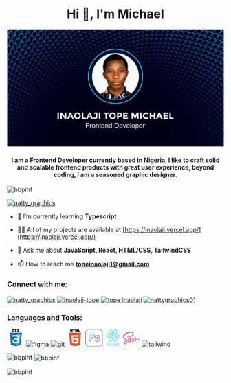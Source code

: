 <h1 align="center">Hi 👋, I'm Michael</h1>
<img src="natty-cover-photo.jpg"/>
<h4 align="center">I am a Frontend Developer currently based in Nigeria, I like to craft solid and scalable frontend products with great user experience, beyond coding, I am a seasoned graphic designer.</h4>

<p align="left"> <img src="https://komarev.com/ghpvc/?username=bbpihf&label=Profile%20views&color=0e75b6&style=flat" alt="bbpihf" /> </p>

<p align="left"> <a href="https://twitter.com/natty_graphics" target="blank"><img src="https://img.shields.io/twitter/follow/natty_graphics?logo=twitter&style=for-the-badge" alt="natty_graphics" /></a> </p>

- 🌱 I’m currently learning **Typescript**

- 👨‍💻 All of my projects are available at [https://inaolaji.vercel.app/](https://inaolaji.vercel.app/)

- 💬 Ask me about **JavaScript, React, HTML/CSS, TailwindCSS**

- 📫 How to reach me **topeinaolaji1@gmail.com**

<h3 align="left">Connect with me:</h3>
<p align="left">
<a href="https://twitter.com/natty_graphics" target="blank"><img align="center" src="https://raw.githubusercontent.com/rahuldkjain/github-profile-readme-generator/master/src/images/icons/Social/twitter.svg" alt="natty_graphics" height="30" width="40" /></a>
<a href="https://linkedin.com/in/inaolaji-tope" target="blank"><img align="center" src="https://raw.githubusercontent.com/rahuldkjain/github-profile-readme-generator/master/src/images/icons/Social/linked-in-alt.svg" alt="inaolaji-tope" height="30" width="40" /></a>
<a href="https://fb.com/tope inaolaji" target="blank"><img align="center" src="https://raw.githubusercontent.com/rahuldkjain/github-profile-readme-generator/master/src/images/icons/Social/facebook.svg" alt="tope inaolaji" height="30" width="40" /></a>
<a href="https://instagram.com/nattygraphics01" target="blank"><img align="center" src="https://raw.githubusercontent.com/rahuldkjain/github-profile-readme-generator/master/src/images/icons/Social/instagram.svg" alt="nattygraphics01" height="30" width="40" /></a>
</p>

<h3 align="left">Languages and Tools:</h3>
<p align="left"> <a href="https://www.w3schools.com/css/" target="_blank" rel="noreferrer"> <img src="https://raw.githubusercontent.com/devicons/devicon/master/icons/css3/css3-original-wordmark.svg" alt="css3" width="40" height="40"/> </a> <a href="https://www.figma.com/" target="_blank" rel="noreferrer"> <img src="https://www.vectorlogo.zone/logos/figma/figma-icon.svg" alt="figma" width="40" height="40"/> </a> <a href="https://git-scm.com/" target="_blank" rel="noreferrer"> <img src="https://www.vectorlogo.zone/logos/git-scm/git-scm-icon.svg" alt="git" width="40" height="40"/> </a> <a href="https://www.w3.org/html/" target="_blank" rel="noreferrer"> <img src="https://raw.githubusercontent.com/devicons/devicon/master/icons/html5/html5-original-wordmark.svg" alt="html5" width="40" height="40"/> </a> <a href="https://www.photoshop.com/en" target="_blank" rel="noreferrer"> <img src="https://raw.githubusercontent.com/devicons/devicon/master/icons/photoshop/photoshop-line.svg" alt="photoshop" width="40" height="40"/> </a> <a href="https://reactjs.org/" target="_blank" rel="noreferrer"> <img src="https://raw.githubusercontent.com/devicons/devicon/master/icons/react/react-original-wordmark.svg" alt="react" width="40" height="40"/> </a> <a href="https://sass-lang.com" target="_blank" rel="noreferrer"> <img src="https://raw.githubusercontent.com/devicons/devicon/master/icons/sass/sass-original.svg" alt="sass" width="40" height="40"/> </a> <a href="https://tailwindcss.com/" target="_blank" rel="noreferrer"> <img src="https://www.vectorlogo.zone/logos/tailwindcss/tailwindcss-icon.svg" alt="tailwind" width="40" height="40"/> </a> </p>

<p><img align="left" src="https://github-readme-stats.vercel.app/api/top-langs?username=bbpihf&show_icons=true&locale=en&layout=compact" alt="bbpihf" /></p>

<p>&nbsp;<img align="center" src="https://github-readme-stats.vercel.app/api?username=bbpihf&show_icons=true&locale=en" alt="bbpihf" /></p>

<p><img align="center" src="https://github-readme-streak-stats.herokuapp.com/?user=bbpihf&" alt="bbpihf" /></p>
